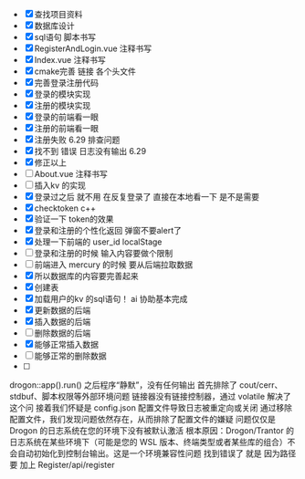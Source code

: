 
* [x] 查找项目资料 
* [x] 数据库设计
* [x] sql语句 脚本书写
* [x] RegisterAndLogin.vue 注释书写
* [x] Index.vue 注释书写
* [x] cmake完善 链接 各个头文件
* [x] 完善登录注册代码
* [x] 登录的模块实现
* [x] 注册的模块实现
* [x] 登录的前端看一眼
* [x] 注册的前端看一眼
* [x] 注册失败 6.29 排查问题 
* [x] 找不到 错误 日志没有输出 6.29
* [x] 修正以上
* [ ] About.vue 注释书写
* [ ] 插入kv 的实现
* [x] 登录过之后 就不用 在反复登录了 直接在本地看一下 是不是需要
* [x] checktoken c++
* [x] 验证一下 token的效果
* [x] 登录和注册的个性化返回 弹窗不要alert了
* [x] 处理一下前端的 user_id localStage
* [ ] 登录和注册的时候 输入内容要做个限制
* [ ] 前端进入 mercury 的时候 要从后端拉取数据
* [x] 所以数据库的内容要完善起来
* [x] 创建表
* [x] 加载用户的kv 的sql语句！ ai 协助基本完成
* [x] 更新数据的后端
* [x] 插入数据的后端
* [ ] 删除数据的后端
* [x] 能够正常插入数据
* [ ] 能够正常的删除数据
* [ ] 








drogon::app().run() 之后程序“静默”，没有任何输出
首先排除了 cout/cerr、stdbuf、脚本权限等外部环境问题
链接器没有链接控制器，通过 volatile 解决了这个问
接着我们怀疑是 config.json 配置文件导致日志被重定向或关闭
通过移除配置文件，我们发现问题依然存在，从而排除了配置文件的嫌疑
问题仅仅是 Drogon 的日志系统在您的环境下没有被默认激活
根本原因：Drogon/Trantor 的日志系统在某些环境下（可能是您的 WSL 版本、终端类型或者某些库的组合）不会自动初始化到控制台输出。这是一个环境兼容性问题
找到错误了 就是 因为路径 要 加上 
Register/api/register